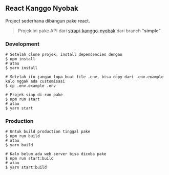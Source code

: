 ## React Kanggo Nyobak

Project sederhana dibangun pake react.
> Projek ini pake API dari [strapi-kanggo-nyobak](https://github.com/faizalami/strapi-kanggo-nyobak/tree/simple) dari branch "**simple**"

### Development

```shell
# Setelah clone projek, install dependencies dengan
$ npm install
# atau
$ yarn install

# Setelah itu jangan lupa buat file .env, bisa copy dari .env.example kalo nggak ada customisasi
$ cp .env.example .env

# Projek siap di-run pake
$ npm run start
# atau
$ yarn start
```

### Production

```shell
# Untuk build production tinggal pake
$ npm run build
# atau
$ yarn build

# Kalo belum ada web server bisa dicoba pake
$ npm run start:build
# atau
$ yarn start:build
```
